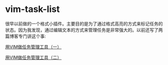 # vim-task-list
很早以前做的一个格式小插件。主要目的是为了通过格式高亮的方式来标记任务的状态。因为我发现，通过编辑文本的方式来管理任务是非常强大的。以前还写了两篇博客专门讲这个事:

[用VIM做任务管理工具（一）](http://blog.sina.com.cn/s/blog_740346460101ca9u.html)

[用VIM做任务管理工具（二）](http://blog.sina.com.cn/s/blog_740346460101cau6.html)

